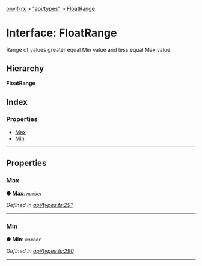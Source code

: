 [onvif-rx](../README.md) > ["api/types"](../modules/_api_types_.md) > [FloatRange](../interfaces/_api_types_.floatrange.md)

# Interface: FloatRange

Range of values greater equal Min value and less equal Max value.

## Hierarchy

**FloatRange**

## Index

### Properties

* [Max](_api_types_.floatrange.md#max)
* [Min](_api_types_.floatrange.md#min)

---

## Properties

<a id="max"></a>

###  Max

**● Max**: *`number`*

*Defined in [api/types.ts:291](https://github.com/patrickmichalina/onvif-rx/blob/1596479/src/api/types.ts#L291)*

___
<a id="min"></a>

###  Min

**● Min**: *`number`*

*Defined in [api/types.ts:290](https://github.com/patrickmichalina/onvif-rx/blob/1596479/src/api/types.ts#L290)*

___

